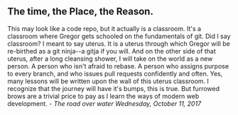 ## The time, the Place, the Reason.
This may look like a code repo, but it actually is a classroom. It's a classroom where Gregor gets schooled on the fundamentals of git. Did I say classroom? I meant to say uterus. It is a uterus through which Gregor will be re-birthed as a git ninja--a gitja if you will. And on the other side of that uterus, after a long cleansing shower, I will take on the world as a new person. A person who isn't afraid to rebase. A person who assigns purpose to every branch, and who issues pull requests confidently and often. Yes, many lessons will be written upon the wall of this uterus classroom. I recognize that the journey will have it's bumps, this is true. But furrowed brows are a trivial price to pay as I learn the ways of modern web development.
*- The road over water*
*Wednesday, October 11, 2017*